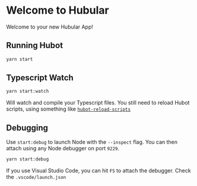 # Welcome to Hubular

Welcome to your new Hubular App!

## Running Hubot

```bash
yarn start
```

## Typescript Watch

```bash
yarn start:watch
```

Will watch and compile your Typescript files.
You still need to reload Hubot scripts, using something like [`hubot-reload-scripts`](https://www.npmjs.com/package/hubot-reload-scripts)

## Debugging

Use `start:debug` to launch Node with the `--inspect` flag.
You can then attach using any Node debugger on port `9229`.

```bash
yarn start:debug
```

If you use Visual Studio Code, you can hit `F5` to attach the debugger.
Check the `.vscode/launch.json`